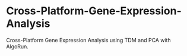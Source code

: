 # Cross-Platform-Gene-Expression-Analysis
Cross-Platform Gene Expression Analysis using TDM and PCA with AlgoRun. 
